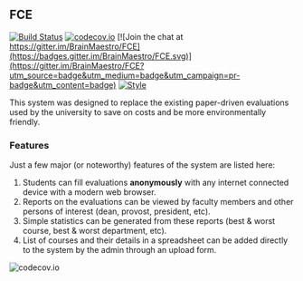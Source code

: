 ## FCE

[![Build Status](https://travis-ci.org/BrainMaestro/FCE.svg)](https://travis-ci.org/BrainMaestro/FCE)
[![codecov.io](https://codecov.io/github/BrainMaestro/FCE/coverage.svg?branch=develop)](https://codecov.io/github/BrainMaestro/FCE?branch=develop)
[![Join the chat at https://gitter.im/BrainMaestro/FCE](https://badges.gitter.im/BrainMaestro/FCE.svg)](https://gitter.im/BrainMaestro/FCE?utm_source=badge&utm_medium=badge&utm_campaign=pr-badge&utm_content=badge)
[![Style](https://styleci.io/repos/25135102/shield?branch=develop)](https://styleci.io/repos/25135102)

This system was designed to replace the existing paper-driven evaluations used by the university to save on costs and be more environmentally friendly.

### Features
Just a few major (or noteworthy) features of the system are listed here:  

1. Students can fill evaluations **anonymously** with any internet connected device with a modern web browser.   
1. Reports on the evaluations can be viewed by faculty members and other persons of interest (dean, provost, president, etc).   
1. Simple statistics can be generated from these reports (best & worst course, best & worst department, etc).   
1. List of courses and their details in a spreadsheet can be added directly to the system by the admin through an upload form.

![codecov.io](https://codecov.io/github/BrainMaestro/FCE/branch.svg?branch=develop)
